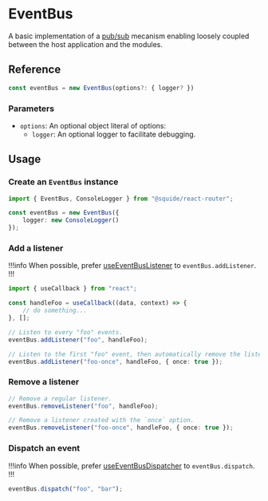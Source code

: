 # EventBus

A basic implementation of a [pub/sub](https://en.wikipedia.org/wiki/Publish%E2%80%93subscribe_pattern) mecanism enabling loosely coupled between the host application and the modules.

## Reference

```ts
const eventBus = new EventBus(options?: { logger? })
```

### Parameters

- `options`: An optional object literal of options:
    - `logger`: An optional logger to facilitate debugging.

## Usage

### Create an `EventBus` instance

```ts
import { EventBus, ConsoleLogger } from "@squide/react-router";

const eventBus = new EventBus({
    logger: new ConsoleLogger()
});
```

### Add a listener

!!!info
When possible, prefer [useEventBusListener](useEventBusListener.md) to `eventBus.addListener`.
!!!

```ts
import { useCallback } from "react";

const handleFoo = useCallback((data, context) => {
    // do something...
}, [];

// Listen to every "foo" events.
eventBus.addListener("foo", handleFoo);

// Listen to the first "foo" event, then automatically remove the listener.
eventBus.addListener("foo-once", handleFoo, { once: true });
```

### Remove a listener

```ts
// Remove a regular listener.
eventBus.removeListener("foo", handleFoo);

// Remove a listener created with the `once` option.
eventBus.removeListener("foo-once", handleFoo, { once: true });
```

### Dispatch an event

!!!info
When possible, prefer [useEventBusDispatcher](useEventBusListener.md) to `eventBus.dispatch`.
!!!

```ts
eventBus.dispatch("foo", "bar");
```

